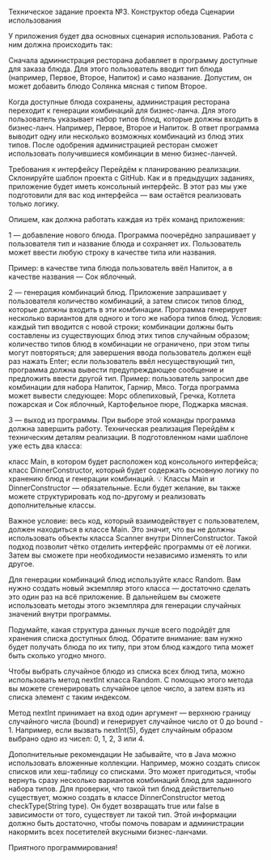 Техническое задание проекта №3. Конструктор обеда
Сценарии использования

У приложения будет два основных сценария использования. Работа с ним должна происходить так:

Сначала администрация ресторана добавляет в программу доступные для заказа блюда. Для этого пользователь вводит тип блюда (например, Первое, Второе, Напиток) и само название. Допустим, он может добавить блюдо Солянка мясная с типом Второе.

Когда доступные блюда сохранены, администрация ресторана переходит к генерации комбинаций для бизнес-ланча. Для этого пользователь указывает набор типов блюд, которые должны входить в бизнес-ланч. Например, Первое, Второе и Напиток. В ответ программа выводит одну или несколько возможных комбинаций из блюд этих типов. После одобрения администрацией ресторан сможет использовать получившиеся комбинации в меню бизнес-ланчей.

Требования к интерфейсу
Перейдём к планированию реализации. Склонируйте шаблон проекта с GitHub. Как и в предыдущих заданиях, приложение будет иметь консольный интерфейс. В этот раз мы уже подготовили для вас код интерфейса — вам остаётся реализовать только логику.

Опишем, как должна работать каждая из трёх команд приложения:

1 — добавление нового блюда. Программа поочерёдно запрашивает у пользователя тип и название блюда и сохраняет их. Пользователь может ввести любую строку в качестве типа или названия.

Пример: в качестве типа блюда пользователь ввёл Напиток, а в качестве названия — Сок яблочный.

2 — генерация комбинаций блюд. Приложение запрашивает у пользователя количество комбинаций, а затем список типов блюд, которые должны входить в эти комбинации. Программа генерирует несколько вариантов для одного и того же набора типов блюд. Условия:
каждый тип вводится с новой строки;
комбинации должны быть составлены из существующих блюд этих типов случайным образом;
количество типов блюд в комбинации не ограничено, при этом типы могут повторяться;
для завершения ввода пользователь должен ещё раз нажать Enter;
если пользователь ввёл несуществующий тип, программа должна вывести предупреждающее сообщение и предложить ввести другой тип.
Пример: пользователь запросил две комбинации для набора Напиток, Гарнир, Мясо. Тогда программа может вывести следующее: Морс облепиховый, Гречка, Котлета пожарская и Сок яблочный, Картофельное пюре, Поджарка мясная.

3 — выход из программы. При выборе этой команды программа должна завершить работу.
Техническая реализация
Перейдём к техническим деталям реализации. В подготовленном нами шаблоне уже есть два класса:

класс Main, в котором будет расположен код консольного интерфейса;
класс DinnerConstructor, который будет содержать основную логику по хранению блюд и генерации комбинаций.
💡 Классы Main и DinnerConstructor — обязательные. Если будет желание, вы также можете структурировать код по-другому и реализовать дополнительные классы.

Важное условие: весь код, который взаимодействует с пользователем, должен находиться в классе Main. Это значит, что вы не должны использовать объекты класса Scanner внутри DinnerConstructor. Такой подход позволит чётко отделить интерфейс программы от её логики. Затем вы сможете при необходимости независимо изменять то или другое.

Для генерации комбинаций блюд используйте класс Random. Вам нужно создать новый экземпляр этого класса — достаточно сделать это один раз на всё приложение. В дальнейшем вы сможете использовать методы этого экземпляра для генерации случайных значений внутри программы.

Подумайте, какая структура данных лучше всего подойдёт для хранения списка доступных блюд. Обратите внимание: вам нужно будет получать блюда по их типу, при этом блюд каждого типа может быть сколько угодно много.

Чтобы выбрать случайное блюдо из списка всех блюд типа, можно использовать метод nextInt класса Random. С помощью этого метода вы можете сгенерировать случайное целое число, а затем взять из списка элемент с таким индексом.

Метод nextInt принимает на вход один аргумент — верхнюю границу случайного числа (bound) и генерирует случайное число от 0 до bound - 1. Например, если вызвать nextInt(5), будет случайным образом выбрано одно из чисел: 0, 1, 2, 3 или 4.

Дополнительные рекомендации
Не забывайте, что в Java можно использовать вложенные коллекции. Например, можно создать список списков или хеш-таблицу со списками. Это может пригодиться, чтобы вернуть сразу несколько вариантов комбинаций блюд для заданного набора типов.
Для проверки, что такой тип блюд действительно существует, можно создать в классе DinnerConstructor метод checkType(String type). Он будет возвращать true или false в зависимости от того, существует ли такой тип.
Этой информации должно быть достаточно, чтобы помочь поварам и администрации накормить всех посетителей вкусными бизнес-ланчами.

Приятного программирования!
